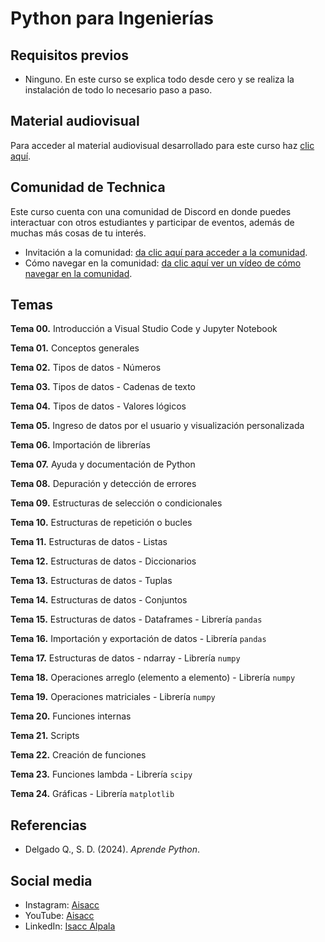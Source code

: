 # Python para Ingenierías

## Requisitos previos
- Ninguno. En este curso se explica todo desde cero y se realiza la instalación de todo lo necesario paso a paso.

## Material audiovisual
Para acceder al material audiovisual desarrollado para este curso haz [clic aquí](https://www.udemy.com/course/draft/5903058/?referralCode=6AC6E94087AB0132E7A7).

## Comunidad de Technica
Este curso cuenta con una comunidad de Discord en donde puedes interactuar con otros estudiantes y participar de eventos, además de muchas más cosas de tu interés.
- Invitación a la comunidad: [da clic aquí para acceder a la comunidad](https://discord.gg/V6MedeXDkA).
- Cómo navegar en la comunidad: [da clic aquí ver un vídeo de cómo navegar en la comunidad](https://youtu.be/ZeO775TfoYk).

## Temas
**Tema 00.** Introducción a Visual Studio Code y Jupyter Notebook

**Tema 01.** Conceptos generales

**Tema 02.** Tipos de datos - Números

**Tema 03.** Tipos de datos - Cadenas de texto

**Tema 04.** Tipos de datos - Valores lógicos

**Tema 05.** Ingreso de datos por el usuario y visualización personalizada

**Tema 06.** Importación de librerías

**Tema 07.** Ayuda y documentación de Python

**Tema 08.** Depuración y detección de errores

**Tema 09.** Estructuras de selección o condicionales

**Tema 10.** Estructuras de repetición o bucles

**Tema 11.** Estructuras de datos - Listas

**Tema 12.** Estructuras de datos - Diccionarios

**Tema 13.** Estructuras de datos - Tuplas

**Tema 14.** Estructuras de datos - Conjuntos

**Tema 15.** Estructuras de datos - Dataframes - Librería `pandas`

**Tema 16.** Importación y exportación de datos - Librería `pandas`

**Tema 17.** Estructuras de datos - ndarray - Librería `numpy`

**Tema 18.** Operaciones arreglo (elemento a elemento) - Librería `numpy`

**Tema 19.** Operaciones matriciales - Librería `numpy`

**Tema 20.** Funciones internas

**Tema 21.** Scripts

**Tema 22.** Creación de funciones

**Tema 23.** Funciones lambda - Librería `scipy`

**Tema 24.** Gráficas - Librería `matplotlib`

## Referencias
- Delgado Q., S. D. (2024). *Aprende Python*.

## Social media
- Instagram: [Aisacc](https://www.instagram.com/aisacc___/)
- YouTube: [Aisacc](https://www.youtube.com/@aisacc-me/)
- LinkedIn: [Isacc Alpala](https://www.linkedin.com/in/isaccalpala/)
